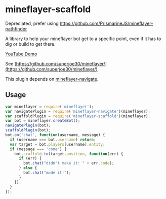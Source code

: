 # mineflayer-scaffold

Depreciated, prefer using https://github.com/PrismarineJS/mineflayer-pathfinder

A library to help your mineflayer bot get to a specific point, even if it has
to dig or build to get there.

[YouTube Demo](http://youtu.be/jkg6psMUSE0)

See [https://github.com/superjoe30/mineflayer/](https://github.com/superjoe30/mineflayer/)

This plugin depends on
[mineflayer-navigate](https://github.com/superjoe30/mineflayer-navigate).

## Usage

```js
var mineflayer = require('mineflayer');
var navigatePlugin = require('mineflayer-navigate')(mineflayer);
var scaffoldPlugin = require('mineflayer-scaffold')(mineflayer);
var bot = mineflayer.createBot();
navigatePlugin(bot);
scaffoldPlugin(bot);
bot.on('chat', function(username, message) {
  if (username === bot.username) return;
  var target = bot.players[username].entity;
  if (message === 'come') {
    bot.scaffold.to(target.position, function(err) {
      if (err) {
        bot.chat("didn't make it: " + err.code);
      } else {
        bot.chat("made it!");
      }
    });
  }
});
```
